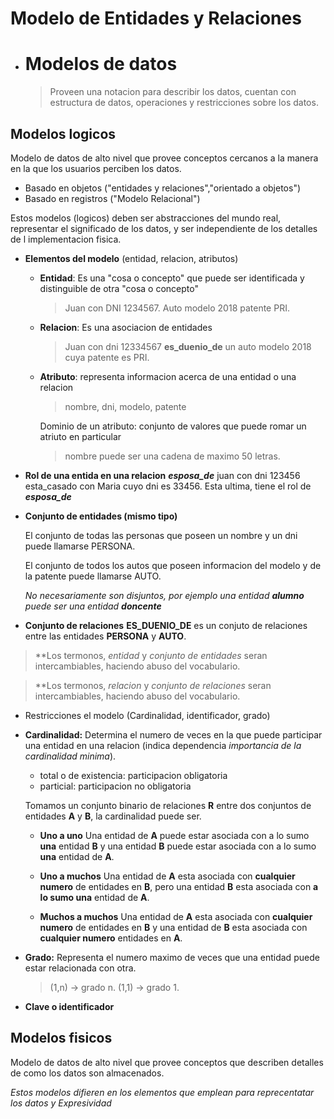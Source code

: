 # Modelo de Entidades y Relaciones
* # **Modelos de datos**
  > Proveen una notacion para describir los datos, cuentan con
  > estructura de datos, operaciones y restricciones sobre los
  > datos. 

 ## **Modelos logicos**
   Modelo de datos de alto nivel que provee conceptos cercanos
   a la manera en la que los usuarios perciben los datos.
  * Basado en objetos ("entidades y relaciones","orientado
    a objetos")
  * Basado en registros ("Modelo Relacional")

   Estos modelos (logicos) deben ser abstracciones del mundo real,
   representar el significado de los datos, y ser independiente
   de los detalles de l implementacion fisica.

  * **Elementos del modelo** (entidad, relacion, atributos)
    * **Entidad**: Es una "cosa o concepto" que puede ser identificada y
    distinguible de otra "cosa o concepto"

      > Juan con DNI 1234567.
      > Auto modelo 2018 patente PRI.

    * **Relacion**: Es una asociacion de entidades

      > Juan con dni 12334567 **es_duenio_de** un auto modelo 2018
      > cuya patente es PRI.

    * **Atributo**: representa informacion acerca de una entidad o
    una relacion

      > nombre, dni, modelo, patente

      Dominio de un atributo: conjunto de valores que puede
      romar un atriuto  en particular

      > nombre puede ser una cadena de maximo 50 letras.

  * **Rol de una entida en una relacion**
     **_esposa_de_**
     juan con dni 123456 esta_casado con Maria cuyo dni es 33456.
     Esta ultima, tiene el rol de **_esposa_de_**

  * **Conjunto de entidades (mismo tipo)**

     El conjunto de todas las personas que poseen un nombre y un
     dni puede llamarse PERSONA.

     El conjunto de todos los autos que poseen informacion del
     modelo y de la patente puede llamarse AUTO.

    _No necesariamente son disjuntos, por ejemplo una entidad 
    **alumno** puede ser una entidad **doncente**_

  * **Conjunto de relaciones**
     **ES_DUENIO_DE** es un conjuto de relaciones entre las entidades
     **PERSONA** y **AUTO**.
    

  > **Los termonos, *entidad* y *conjunto de entidades* seran
  > intercambiables, haciendo abuso del vocabulario.

  > **Los termonos, *relacion* y *conjunto de relaciones* seran
  > intercambiables, haciendo abuso del vocabulario.

 * Restricciones el modelo (Cardinalidad, identificador, grado)
  * **Cardinalidad:** Determina el numero de veces en la que puede
  participar una entidad en una relacion (indica dependencia
  _importancia de la cardinalidad minima_).
    * total o de existencia: participacion obligatoria
    * particial: participacion no obligatoria

     Tomamos un conjunto binario de relaciones **R** entre dos
     conjuntos de entidades **A** y **B**, la cardinalidad puede ser.
    * **Uno a uno** 
      Una entidad de **A** puede estar asociada con a lo sumo **una**
      entidad **B** y una entidad **B** puede estar asociada con a lo
      sumo **una** entidad de **A**.

    * **Uno a muchos** 
      Una entidad de **A** esta asociada con **cualquier numero** de 
      entidades en **B**, pero una entidad **B** esta asociada con **a lo
      sumo una** entidad de **A**.

    * **Muchos a muchos**
      Una entidad de **A** esta asociada con **cualquier numero** de entidades
      en **B** y una entidad de **B** esta asociada con **cualquier numero**
      entidades en **A**.

  * **Grado:** Representa el numero maximo de veces que una entidad puede
  estar relacionada con otra.
    > (1,n) -> grado n.
    > (1,1) -> grado 1.

  * **Clave o identificador**

 ## **Modelos fisicos**
   Modelo de datos de alto nivel que provee conceptos que
   describen detalles de como los datos son almacenados.

_Estos modelos difieren en los elementos que emplean para
reprecentatar los datos y Expresividad_

